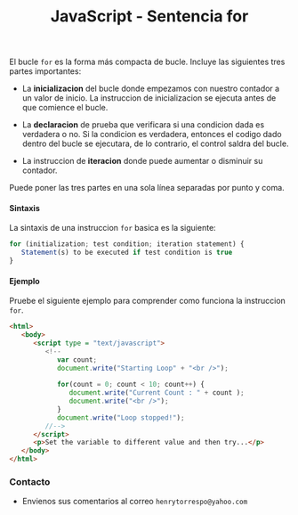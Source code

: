 ﻿---
title: JavaScript - Sentencia for
description: Crea un bucle que consiste en tres expresiones opcionales, encerradas en parentesis y separadas por puntos y comas, seguidas de una sentencia ejecutada en un bucle. 
categories: Blog
comments: true
---

El bucle `for` es la forma más compacta de bucle. Incluye las siguientes tres partes importantes:

- La **inicializacion** del bucle donde empezamos con nuestro contador a un valor de inicio. La instruccion de inicializacion se ejecuta antes de que comience el bucle.

- La **declaracion** de prueba que verificara si una condicion dada es verdadera o no. Si la condicion es verdadera, entonces el codigo dado dentro del bucle se ejecutara, de lo contrario, el control saldra del bucle.

- La instruccion de **iteracion** donde puede aumentar o disminuir su contador.

Puede poner las tres partes en una sola línea separadas por punto y coma.


#### Sintaxis

La sintaxis de una instruccion `for` basica es la siguiente:

```javascript
for (initialization; test condition; iteration statement) {
   Statement(s) to be executed if test condition is true
}
```

#### Ejemplo

Pruebe el siguiente ejemplo para comprender como funciona la instruccion `for`.

```html
<html>
   <body>      
      <script type = "text/javascript">
         <!--
            var count;
            document.write("Starting Loop" + "<br />");
         
            for(count = 0; count < 10; count++) {
               document.write("Current Count : " + count );
               document.write("<br />");
            }         
            document.write("Loop stopped!");
         //-->
      </script>      
      <p>Set the variable to different value and then try...</p>
   </body>
</html>
```

### Contacto

- Envienos sus comentarios al correo `henrytorrespo@yahoo.com`
